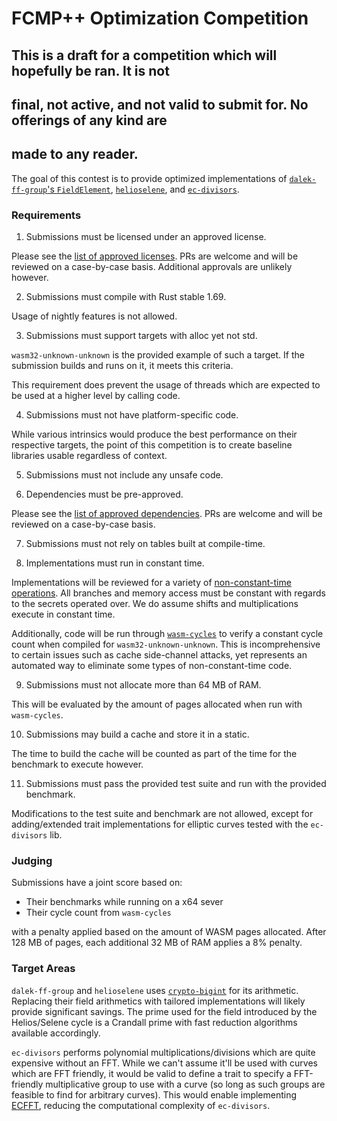 # FCMP++ Optimization Competition

## This is a draft for a competition which will hopefully be ran. It is not
## final, not active, and not valid to submit for. No offerings of any kind are
## made to any reader.

The goal of this contest is to provide optimized implementations of
[`dalek-ff-group`'s `FieldElement`](https://github.com/kayabaNerve/fcmp-plus-plus/tree/develop/crypto/dalek-ff-group/src/field.rs),
[`helioselene`](https://github.com/kayabaNerve/fcmp-plus-plus/tree/develop/crypto/helioselene),
and
[`ec-divisors`](https://github.com/kayabaNerve/fcmp-plus-plus/tree/develop/crypto/divisors).

### Requirements

1) Submissions must be licensed under an approved license.

Please see the [list of approved licenses](./licenses). PRs are welcome and
will be reviewed on a case-by-case basis. Additional approvals are unlikely
however.

2) Submissions must compile with Rust stable 1.69.

Usage of nightly features is not allowed.

3) Submissions must support targets with alloc yet not std.

`wasm32-unknown-unknown` is the provided example of such a target. If the
submission builds and runs on it, it meets this criteria.

This requirement does prevent the usage of threads which are expected to be
used at a higher level by calling code.

4) Submissions must not have platform-specific code.

While various intrinsics would produce the best performance on their respective
targets, the point of this competition is to create baseline libraries usable
regardless of context.

5) Submissions must not include any unsafe code.

6) Dependencies must be pre-approved.

Please see the [list of approved dependencies](./dependencies). PRs are welcome
and will be reviewed on a case-by-case basis.

7) Submissions must not rely on tables built at compile-time.

8) Implementations must run in constant time.

Implementations will be reviewed for a variety of
[non-constant-time operations](https://bearssl.org/constanttime.html). All
branches and memory access must be constant with regards to the secrets
operated over. We do assume shifts and multiplications execute in constant
time.

Additionally, code will be run through
[`wasm-cycles`](https://github.com/kayabaNerve/wasm-cycles) to verify a
constant cycle count when compiled for `wasm32-unknown-unknown`. This is
incomprehensive to certain issues such as cache side-channel attacks, yet
represents an automated way to eliminate some types of non-constant-time code.

9) Submissions must not allocate more than 64 MB of RAM.

This will be evaluated by the amount of pages allocated when run with
`wasm-cycles`.

10) Submissions may build a cache and store it in a static.

The time to build the cache will be counted as part of the time for the
benchmark to execute however.

11) Submissions must pass the provided test suite and run with the provided
    benchmark.

Modifications to the test suite and benchmark are not allowed, except for
adding/extended trait implementations for elliptic curves tested with the
`ec-divisors` lib.

### Judging

Submissions have a joint score based on:

- Their benchmarks while running on a x64 sever
- Their cycle count from `wasm-cycles`

with a penalty applied based on the amount of WASM pages allocated. After
128 MB of pages, each additional 32 MB of RAM applies a 8% penalty.

### Target Areas

`dalek-ff-group` and `helioselene` uses
[`crypto-bigint`](https://github.com/RustCrypto/crypto-bigint) for its
arithmetic. Replacing their field arithmetics with tailored implementations
will likely provide significant savings. The prime used for the field
introduced by the Helios/Selene cycle is a Crandall prime with fast reduction
algorithms available accordingly.

`ec-divisors` performs polynomial multiplications/divisions which are quite
expensive without an FFT. While we can't assume it'll be used with curves which
are FFT friendly, it would be valid to define a trait to specify a FFT-friendly
multiplicative group to use with a curve (so long as such groups are feasible
to find for arbitrary curves). This would enable implementing
[ECFFT](https://arxiv.org/abs/2107.08473), reducing the computational
complexity of `ec-divisors`.
